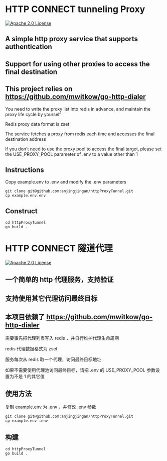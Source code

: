 # HTTP CONNECT tunneling Proxy

[![Apache 2.0 License](https://img.shields.io/badge/License-Apache%202.0-blue.svg)](LICENSE)

## A simple http proxy service that supports authentication
## Support for using other proxies to access the final destination
## This project relies on https://github.com/mwitkow/go-http-dialer

You need to write the proxy list into redis in advance, and maintain the proxy life cycle by yourself

Redis proxy data format is zset

The service fetches a proxy from redis each time and accesses the final destination address

If you don't need to use the proxy pool to access the final target, please set the USE_PROXY_POOL parameter of .env to a value other than 1

## Instructions

Copy example.env to .env and modify the .env parameters
````
git clone git@github.com:anjingjingan/httpProxyTunnel.git
cp example.env.env
````

## Construct
````
cd httpProxyTunnel
go build .
````

# HTTP CONNECT 隧道代理

[![Apache 2.0 License](https://img.shields.io/badge/License-Apache%202.0-blue.svg)](LICENSE)

## 一个简单的 http 代理服务，支持验证
## 支持使用其它代理访问最终目标
## 本项目依赖了 https://github.com/mwitkow/go-http-dialer

需要事先把代理列表写入 redis ，并自行维护代理生命周期 

redis 代理数据格式为 zset 

服务每次从 redis 取一个代理，访问最终目标地址

如果不需要使用代理池访问最终目标，请把 .env 的 USE_PROXY_POOL 参数设置为不是 1 的其它值

## 使用方法

复制 example.env 为 .env ，并修改 .env 参数
````
git clone git@github.com:anjingjingan/httpProxyTunnel.git
cp example.env .env
````

## 构建
````
cd httpProxyTunnel
go build .
````